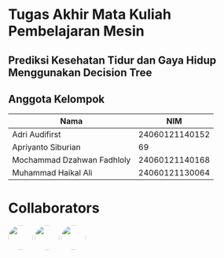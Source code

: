 <style>
  .rounded-image {
    border-radius: 50%;
  }
</style>

# Tugas Akhir Mata Kuliah Pembelajaran Mesin

## Prediksi Kesehatan Tidur dan Gaya Hidup Menggunakan Decision Tree

## Anggota Kelompok

| Nama                       | NIM            |
| -------------------------- | -------------- |
| Adri Audifirst             | 24060121140152 |
| Apriyanto Siburian         | 69             |
| Mochammad Dzahwan Fadhloly | 24060121140168 |
| Muhammad Haikal Ali        | 24060121130064 |

# Collaborators

<a href="https://github.com/hanyaseorangpelajar" target="_blank"><img class="rounded-image" src="https://github.com/hanyaseorangpelajar.png" width="50" height="50" /></a>
<a href="https://github.com/mdzahwan21" target="_blank"><img class="rounded-image" src="https://github.com/mdzahwan21.png" width="50" height="50" /></a>
<a href="https://github.com/haikalass" target="_blank"><img class="rounded-image" src="https://github.com/haikalass.png" width="50" height="50" /></a>
